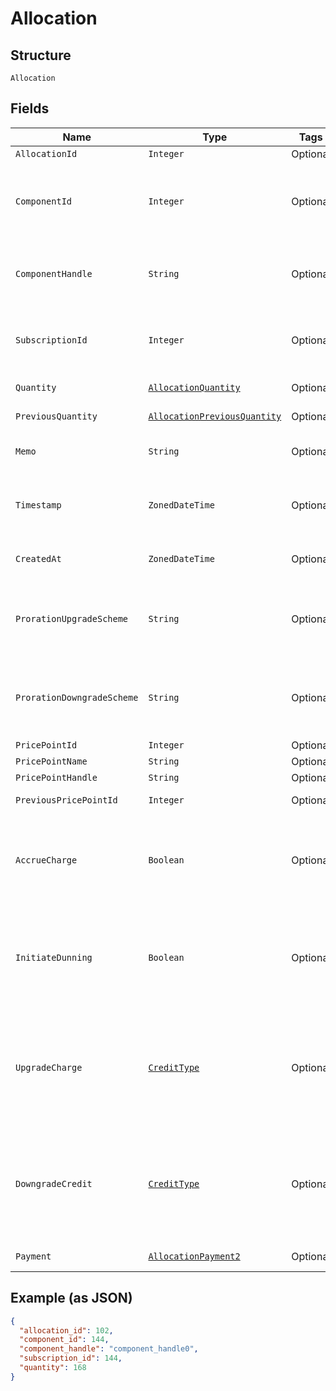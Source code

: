 
# Allocation

## Structure

`Allocation`

## Fields

| Name | Type | Tags | Description | Getter | Setter |
|  --- | --- | --- | --- | --- | --- |
| `AllocationId` | `Integer` | Optional | The allocation unique id | Integer getAllocationId() | setAllocationId(Integer allocationId) |
| `ComponentId` | `Integer` | Optional | The integer component ID for the allocation. This references a component that you have created in your Product setup | Integer getComponentId() | setComponentId(Integer componentId) |
| `ComponentHandle` | `String` | Optional | The handle of the component. This references a component that you have created in your Product setup | String getComponentHandle() | setComponentHandle(String componentHandle) |
| `SubscriptionId` | `Integer` | Optional | The integer subscription ID for the allocation. This references a unique subscription in your Site | Integer getSubscriptionId() | setSubscriptionId(Integer subscriptionId) |
| `Quantity` | [`AllocationQuantity`](../../doc/models/containers/allocation-quantity.md) | Optional | This is a container for one-of cases. | AllocationQuantity getQuantity() | setQuantity(AllocationQuantity quantity) |
| `PreviousQuantity` | [`AllocationPreviousQuantity`](../../doc/models/containers/allocation-previous-quantity.md) | Optional | This is a container for one-of cases. | AllocationPreviousQuantity getPreviousQuantity() | setPreviousQuantity(AllocationPreviousQuantity previousQuantity) |
| `Memo` | `String` | Optional | The memo passed when the allocation was created | String getMemo() | setMemo(String memo) |
| `Timestamp` | `ZonedDateTime` | Optional | The time that the allocation was recorded, in format and UTC timezone, i.e. 2012-11-20T22:00:37Z | ZonedDateTime getTimestamp() | setTimestamp(ZonedDateTime timestamp) |
| `CreatedAt` | `ZonedDateTime` | Optional | Timestamp indicating when this allocation was created | ZonedDateTime getCreatedAt() | setCreatedAt(ZonedDateTime createdAt) |
| `ProrationUpgradeScheme` | `String` | Optional | The scheme used if the proration was an upgrade. This is only present when the allocation was created mid-period. | String getProrationUpgradeScheme() | setProrationUpgradeScheme(String prorationUpgradeScheme) |
| `ProrationDowngradeScheme` | `String` | Optional | The scheme used if the proration was a downgrade. This is only present when the allocation was created mid-period. | String getProrationDowngradeScheme() | setProrationDowngradeScheme(String prorationDowngradeScheme) |
| `PricePointId` | `Integer` | Optional | - | Integer getPricePointId() | setPricePointId(Integer pricePointId) |
| `PricePointName` | `String` | Optional | - | String getPricePointName() | setPricePointName(String pricePointName) |
| `PricePointHandle` | `String` | Optional | - | String getPricePointHandle() | setPricePointHandle(String pricePointHandle) |
| `PreviousPricePointId` | `Integer` | Optional | - | Integer getPreviousPricePointId() | setPreviousPricePointId(Integer previousPricePointId) |
| `AccrueCharge` | `Boolean` | Optional | If the change in cost is an upgrade, this determines if the charge should accrue to the next renewal or if capture should be attempted immediately. | Boolean getAccrueCharge() | setAccrueCharge(Boolean accrueCharge) |
| `InitiateDunning` | `Boolean` | Optional | If true, if the immediate component payment fails, initiate dunning for the subscription.<br>Otherwise, leave the charges on the subscription to pay for at renewal. | Boolean getInitiateDunning() | setInitiateDunning(Boolean initiateDunning) |
| `UpgradeCharge` | [`CreditType`](../../doc/models/credit-type.md) | Optional | The type of credit to be created when upgrading/downgrading. Defaults to the component and then site setting if one is not provided.<br>Available values: `full`, `prorated`, `none`. | CreditType getUpgradeCharge() | setUpgradeCharge(CreditType upgradeCharge) |
| `DowngradeCredit` | [`CreditType`](../../doc/models/credit-type.md) | Optional | The type of credit to be created when upgrading/downgrading. Defaults to the component and then site setting if one is not provided.<br>Available values: `full`, `prorated`, `none`. | CreditType getDowngradeCredit() | setDowngradeCredit(CreditType downgradeCredit) |
| `Payment` | [`AllocationPayment2`](../../doc/models/containers/allocation-payment-2.md) | Optional | This is a container for one-of cases. | AllocationPayment2 getPayment() | setPayment(AllocationPayment2 payment) |

## Example (as JSON)

```json
{
  "allocation_id": 102,
  "component_id": 144,
  "component_handle": "component_handle0",
  "subscription_id": 144,
  "quantity": 168
}
```

